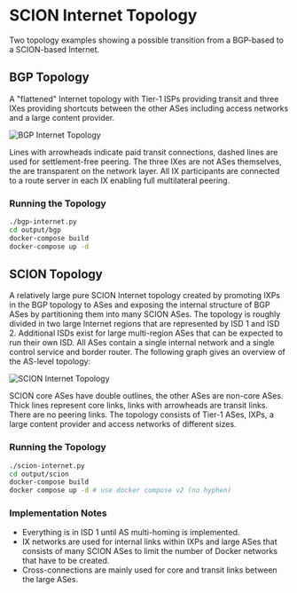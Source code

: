 SCION Internet Topology
=======================
Two topology examples showing a possible transition from a BGP-based to a
SCION-based Internet.

BGP Topology
------------
A "flattened" Internet topology with Tier-1 ISPs providing transit and three
IXes providing shortcuts between the other ASes including access networks and a
large content provider.

![BGP Internet Topology](./images/bgp_topology.png)

Lines with arrowheads indicate paid transit connections, dashed lines are used
for settlement-free peering. The three IXes are not ASes themselves, the are
transparent on the network layer. All IX participants are connected to a route
server in each IX enabling full multilateral peering.

### Running the Topology

```bash
./bgp-internet.py
cd output/bgp
docker-compose build
docker-compose up -d
```

SCION Topology
--------------
A relatively large pure SCION Internet topology created by promoting IXPs in the
BGP topology to ASes and exposing the internal structure of BGP ASes by
partitioning them into many SCION ASes. The topology is roughly divided
in two large Internet regions that are represented by ISD 1 and ISD 2.
Additional ISDs exist for large multi-region ASes that can be expected to run
their own ISD. All ASes contain a single internal network and a single control
service and border router. The following graph gives an overview of the AS-level
topology:

![SCION Internet Topology](./images/scion_topology.png)

SCION core ASes have double outlines, the other ASes are non-core ASes. Thick
lines represent core links, links with arrowheads are transit links. There are
no peering links. The topology consists of Tier-1 ASes, IXPs, a large content
provider and access networks of different sizes.

### Running the Topology

```bash
./scion-internet.py
cd output/scion
docker-compose build
docker compose up -d # use docker compose v2 (no hyphen)
```

### Implementation Notes

- Everything is in ISD 1 until AS multi-homing is implemented.
- IX networks are used for internal links within IXPs and large ASes that
  consists of many SCION ASes to limit the number of Docker networks that have
  to be created.
- Cross-connections are mainly used for core and transit links between the large
  ASes.
